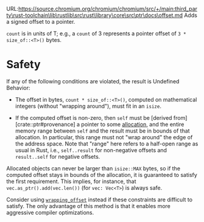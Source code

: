 URL:https://source.chromium.org/chromium/chromium/src/+/main:third_party\rust-toolchain\lib\rustlib\src\rust\library\core\src\ptr\docs\offset.md
Adds a signed offset to a pointer.

`count` is in units of T; e.g., a `count` of 3 represents a pointer
offset of `3 * size_of::<T>()` bytes.

# Safety

If any of the following conditions are violated, the result is Undefined Behavior:

* The offset in bytes, `count * size_of::<T>()`, computed on mathematical integers (without
"wrapping around"), must fit in an `isize`.

* If the computed offset is non-zero, then `self` must be [derived from][crate::ptr#provenance] a pointer to some
[allocation], and the entire memory range between `self` and the result must be in
bounds of that allocation. In particular, this range must not "wrap around" the edge
of the address space. Note that "range" here refers to a half-open range as usual in Rust,
i.e., `self..result` for non-negative offsets and `result..self` for negative offsets.

Allocated objects can never be larger than `isize::MAX` bytes, so if the computed offset
stays in bounds of the allocation, it is guaranteed to satisfy the first requirement.
This implies, for instance, that `vec.as_ptr().add(vec.len())` (for `vec: Vec<T>`) is always
safe.

Consider using [`wrapping_offset`] instead if these constraints are
difficult to satisfy. The only advantage of this method is that it
enables more aggressive compiler optimizations.

[`wrapping_offset`]: #method.wrapping_offset
[allocation]: crate::ptr#allocation
